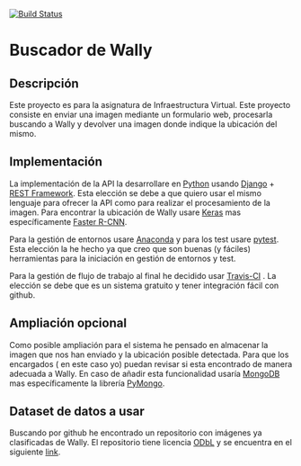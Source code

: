[![Build Status](https://travis-ci.org/antoni-heredia/WallysFinder.svg?branch=master)](https://travis-ci.org/antoni-heredia/WallysFinder)
# Buscador de Wally
## Descripción
Este proyecto es para la asignatura de Infraestructura Virtual. Este proyecto consiste en enviar una imagen mediante un formulario web, procesarla buscando a Wally y devolver una imagen donde indique la ubicación del mismo. 
## Implementación
La implementación de la API la desarrollare en [Python](https://www.python.org) usando [Django](www.djangoproject.com) + [REST Framework](https://www.django-rest-framework.org/). Esta elección se debe a que quiero usar el mismo lenguaje para ofrecer la API como para realizar el procesamiento de la imagen. Para encontrar la ubicación de Wally usare [Keras](https://keras.io/) mas específicamente [Faster R-CNN](https://towardsdatascience.com/faster-r-cnn-object-detection-implemented-by-keras-for-custom-data-from-googles-open-images-125f62b9141a).

Para la gestión de entornos usare [Anaconda](https://www.anaconda.com/) y para los test usare [pytest](https://docs.pytest.org/en/latest/). Esta elección la he hecho ya que creo que son buenas (y fáciles) herramientas para la iniciación en  gestión de entornos y test. 

Para la gestión de flujo de trabajo al final he decidido usar [Travis-CI](https://travis-ci.org/) . La elección se debe que es un sistema gratuito y tener integración fácil con github.
## Ampliación opcional

Como posible ampliación para el sistema he pensado en almacenar la imagen que nos han enviado y la ubicación posible detectada. Para que los encargados ( en este caso yo)  puedan revisar si esta encontrado de manera adecuada a Wally. En caso de añadir esta funcionalidad usaría [MongoDB](https://www.mongodb.com/es) mas específicamente la librería [PyMongo](https://api.mongodb.com/python/current/).


## Dataset de datos a usar

Buscando por github he encontrado un repositorio con imágenes ya clasificadas de Wally. El repositorio tiene licencia [ODbL](https://es.wikipedia.org/wiki/Licencia_Abierta_de_Bases_de_Datos) y se encuentra en el siguiente [link](https://github.com/vc1492a/Hey-Waldo).